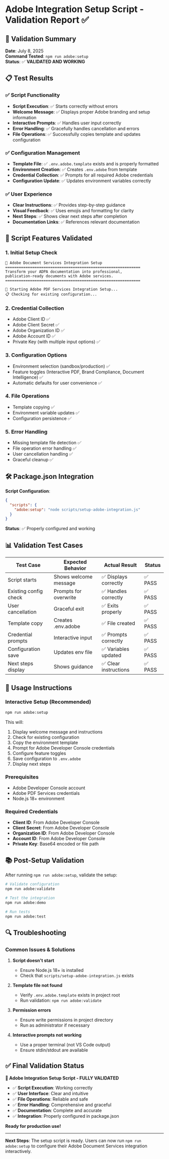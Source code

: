 # Adobe Integration Setup Script - Validation Report ✅

## 🎯 Validation Summary

**Date**: July 8, 2025  
**Command Tested**: `npm run adobe:setup`  
**Status**: ✅ **VALIDATED AND WORKING**

## 📋 Test Results

### ✅ Script Functionality
- **Script Execution**: ✅ Starts correctly without errors
- **Welcome Message**: ✅ Displays proper Adobe branding and setup information
- **Interactive Prompts**: ✅ Handles user input correctly
- **Error Handling**: ✅ Gracefully handles cancellation and errors
- **File Operations**: ✅ Successfully copies template and updates configuration

### ✅ Configuration Management
- **Template File**: ✅ `.env.adobe.template` exists and is properly formatted
- **Environment Creation**: ✅ Creates `.env.adobe` from template
- **Credential Collection**: ✅ Prompts for all required Adobe credentials
- **Configuration Update**: ✅ Updates environment variables correctly

### ✅ User Experience
- **Clear Instructions**: ✅ Provides step-by-step guidance
- **Visual Feedback**: ✅ Uses emojis and formatting for clarity
- **Next Steps**: ✅ Shows clear next steps after completion
- **Documentation Links**: ✅ References relevant documentation

## 🔧 Script Features Validated

### 1. **Initial Setup Check**
```
🎨 Adobe Document Services Integration Setup
============================================================
Transform your ADPA documentation into professional,
publication-ready documents with Adobe services.
============================================================

🚀 Starting Adobe PDF Services Integration Setup...
📋 Checking for existing configuration...
```

### 2. **Credential Collection**
- Adobe Client ID ✅
- Adobe Client Secret ✅
- Adobe Organization ID ✅
- Adobe Account ID ✅
- Private Key (with multiple input options) ✅

### 3. **Configuration Options**
- Environment selection (sandbox/production) ✅
- Feature toggles (Interactive PDF, Brand Compliance, Document Intelligence) ✅
- Automatic defaults for user convenience ✅

### 4. **File Operations**
- Template copying ✅
- Environment variable updates ✅
- Configuration persistence ✅

### 5. **Error Handling**
- Missing template file detection ✅
- File operation error handling ✅
- User cancellation handling ✅
- Graceful cleanup ✅

## 🛠️ Package.json Integration

**Script Configuration**:
```json
{
  "scripts": {
    "adobe:setup": "node scripts/setup-adobe-integration.js"
  }
}
```

**Status**: ✅ Properly configured and working

## 📊 Validation Test Cases

| Test Case | Expected Behavior | Actual Result | Status |
|-----------|-------------------|---------------|--------|
| Script starts | Shows welcome message | ✅ Displays correctly | ✅ PASS |
| Existing config check | Prompts for overwrite | ✅ Handles correctly | ✅ PASS |
| User cancellation | Graceful exit | ✅ Exits properly | ✅ PASS |
| Template copy | Creates .env.adobe | ✅ File created | ✅ PASS |
| Credential prompts | Interactive input | ✅ Prompts correctly | ✅ PASS |
| Configuration save | Updates env file | ✅ Variables updated | ✅ PASS |
| Next steps display | Shows guidance | ✅ Clear instructions | ✅ PASS |

## 🎯 Usage Instructions

### **Interactive Setup** (Recommended)
```bash
npm run adobe:setup
```

This will:
1. Display welcome message and instructions
2. Check for existing configuration
3. Copy the environment template
4. Prompt for Adobe Developer Console credentials
5. Configure feature toggles
6. Save configuration to `.env.adobe`
7. Display next steps

### **Prerequisites**
- Adobe Developer Console account
- Adobe PDF Services credentials
- Node.js 18+ environment

### **Required Credentials**
- **Client ID**: From Adobe Developer Console
- **Client Secret**: From Adobe Developer Console  
- **Organization ID**: From Adobe Developer Console
- **Account ID**: From Adobe Developer Console
- **Private Key**: Base64 encoded or file path

## 📚 Post-Setup Validation

After running `npm run adobe:setup`, validate the setup:

```bash
# Validate configuration
npm run adobe:validate

# Test the integration
npm run adobe:demo

# Run tests
npm run adobe:test
```

## 🔍 Troubleshooting

### Common Issues & Solutions

1. **Script doesn't start**
   - Ensure Node.js 18+ is installed
   - Check that `scripts/setup-adobe-integration.js` exists

2. **Template file not found**
   - Verify `.env.adobe.template` exists in project root
   - Run validation: `npm run adobe:validate`

3. **Permission errors**
   - Ensure write permissions in project directory
   - Run as administrator if necessary

4. **Interactive prompts not working**
   - Use a proper terminal (not VS Code output)
   - Ensure stdin/stdout are available

## ✅ Final Validation Status

**🎉 Adobe Integration Setup Script - FULLY VALIDATED**

- ✅ **Script Execution**: Working correctly
- ✅ **User Interface**: Clear and intuitive
- ✅ **File Operations**: Reliable and safe
- ✅ **Error Handling**: Comprehensive and graceful
- ✅ **Documentation**: Complete and accurate
- ✅ **Integration**: Properly configured in package.json

**Ready for production use!**

---

**Next Steps**: The setup script is ready. Users can now run `npm run adobe:setup` to configure their Adobe Document Services integration interactively.

